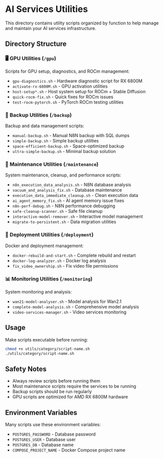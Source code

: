 # AI Services Utilities

This directory contains utility scripts organized by function to help manage and maintain your AI services infrastructure.

## Directory Structure

### 🖥️ GPU Utilities (`/gpu`)

Scripts for GPU setup, diagnostics, and ROCm management:

- `gpu-diagnostics.sh` - Hardware diagnostic script for RX 6800M
- `activate-rx-6800M.sh` - GPU activation utilities
- `host-setup*.sh` - Host system setup for ROCm + Stable Diffusion
- `quick-rocm-fix.sh` - Quick fixes for ROCm issues
- `test-rocm-pytorch.sh` - PyTorch ROCm testing utilities

### 💾 Backup Utilities (`/backup`)

Backup and data management scripts:

- `manual-backup.sh` - Manual N8N backup with SQL dumps
- `simple-backup.sh` - Simple backup utilities
- `space-efficient-backup.sh` - Space-optimized backup
- `ultra-simple-backup.sh` - Minimal backup solution

### 🔧 Maintenance Utilities (`/maintenance`)

System maintenance, cleanup, and performance scripts:

- `n8n_execution_data_analysis.sh` - N8N database analysis
- `vacuum_and_analysis_fix.sh` - Database maintenance
- `execution_data_immediate_cleanup.sh` - Clean execution data
- `ai_agent_memory_fix.sh` - AI agent memory issue fixes
- `n8n-perf-debug.sh` - N8N performance debugging
- `safe-cleanup-scanner.sh` - Safe file cleanup
- `interactive-model-remover.sh` - Interactive model management
- `migrate-to-persistent.sh` - Data migration utilities

### 🚀 Deployment Utilities (`/deployment`)

Docker and deployment management:

- `docker-rebuild-and-start.sh` - Complete rebuild and restart
- `docker-log-analyzer.sh` - Docker log analysis
- `fix_video_ownership.sh` - Fix video file permissions

### 📊 Monitoring Utilities (`/monitoring`)

System monitoring and analysis:

- `wan21-model-analyser.sh` - Model analysis for Wan2.1
- `complete-model-analysis.sh` - Comprehensive model analysis
- `video-services-manager.sh` - Video services monitoring

## Usage

Make scripts executable before running:

```bash
chmod +x utils/category/script-name.sh
./utils/category/script-name.sh
```

## Safety Notes

- Always review scripts before running them
- Most maintenance scripts require the services to be running
- Backup scripts should be run regularly
- GPU scripts are optimized for AMD RX 6800M hardware

## Environment Variables

Many scripts use these environment variables:

- `POSTGRES_PASSWORD` - Database password
- `POSTGRES_USER` - Database user
- `POSTGRES_DB` - Database name
- `COMPOSE_PROJECT_NAME` - Docker Compose project name
